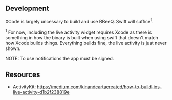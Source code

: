 ## Development

XCode is largely uncessary to build and use BBeeQ. Swift will suffice<sup>1</sup>.

<sup>1</sup> For now, including the live activity widget requires Xcode as there
is something in how the binary is built when using swift that doesn't match how
Xcode builds things. Everything builds fine, the live activity is just never
shown.

NOTE: To use notifications the app must be signed.

## Resources

- ActivityKit: <https://medium.com/kinandcartacreated/how-to-build-ios-live-activity-d1b2f238819e>
